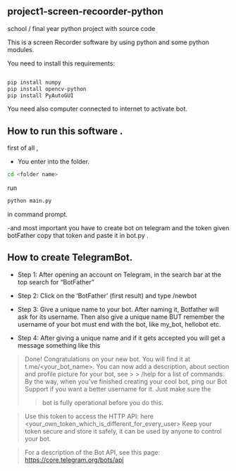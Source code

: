 ## project1-screen-recoorder-python
school / final year python project with source code

This is a screen Recorder software by using python and some python modules.

You need to install this requirements:
```sh

pip install numpy
pip install opencv-python
pip install PyAutoGUI
```
You need also computer connected to internet to activate bot.

## How to run this software .
first of all ,
- You enter into the folder.
```sh
cd <folder name>
```
run
```sh
python main.py
```
in command prompt.

-and most important you have to create bot on telegram and the token given botFather copy that token and paste it in bot.py  .

## How to create TelegramBot.
- Step 1: After opening an account on Telegram, in the search bar at the top search for “BotFather”

- Step 2: Click on the ‘BotFather’ (first result) and type /newbot

- Step 3: Give a unique name to your bot. After naming it, Botfather will ask for its username. Then also give a unique name BUT remember the username of your bot must end with the bot, like my_bot, hellobot etc.

- Step 4: After giving a unique name and if it gets accepted you will get a message something like this 

>
> Done! Congratulations on your new bot. You will find it at t.me/<your_bot_name>. You can now add a description, about section and profile picture for your bot, see >  > /help for a list of commands. By the way, when you've finished creating your cool bot, ping our Bot Support if you want a better username for it. Just make sure the 
>> bot is fully operational before you do this.

> Use this token to access the HTTP API:
> here <your_own_token_which_is_different_for_every_user>
> Keep your token secure and store it safely, it can be used by anyone to control your bot.

> For a description of the Bot API, see this page: https://core.telegram.org/bots/api

